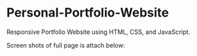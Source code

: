 # Personal-Portfolio-Website

Responsive Portfolio Website using HTML, CSS, and JavaScript.


Screen shots of full page is attach below:





